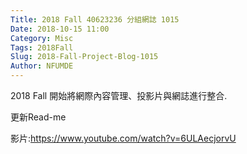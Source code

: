 ```yaml
---
Title: 2018 Fall 40623236 分組網誌 1015
Date: 2018-10-15 11:00
Category: Misc
Tags: 2018Fall
Slug: 2018-Fall-Project-Blog-1015
Author: NFUMDE
---
```


2018 Fall 開始將網際內容管理、投影片與網誌進行整合.

<!-- PELICAN_END_SUMMARY -->

更新Read-me

影片:https://www.youtube.com/watch?v=6ULAecjorvU
